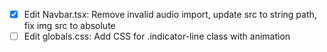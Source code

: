 - [x] Edit Navbar.tsx: Remove invalid audio import, update src to string path, fix img src to absolute
- [ ] Edit globals.css: Add CSS for .indicator-line class with animation
